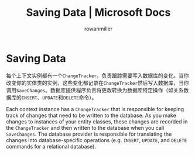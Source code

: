 ﻿---
title: Saving Data | Microsoft Docs
author: rowanmiller
ms.author: divega

ms.date: 10/27/2016

ms.assetid: ef044629-feca-4fd1-a48f-d208daedaf92
ms.technology: entity-framework-core
 
uid: core/saving/index
---
# Saving Data

每个上下文实例都有一个`ChangeTracker`，负责跟踪需要写入数据库的变化。当你改变你的实体类的实例，这些变化都记录在`ChangeTracker`然后写入数据库，当你调用`SaveChanges`。数据库提供程序负责将更改转换为数据库特定操作（如关系数据库的`INSERT`、`UPDATE`和`DELETE`命令）。

Each context instance has a `ChangeTracker` that is responsible for keeping track of changes that need to be written to the database. As you make changes to instances of your entity classes, these changes are recorded in the `ChangeTracker` and then written to the database when you call `SaveChanges`. The database provider is responsible for translating the changes into database-specific operations (e.g. `INSERT`, `UPDATE`, and `DELETE` commands for a relational database).

